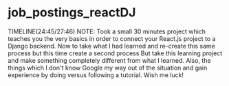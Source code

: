 # job_postings_reactDJ
TIMELINE(24:45/27:46)
NOTE: Took a small 30 minutes project which teaches you the very basics in order to connect your React.js project to a Django backend. Now to take what I had learned and re-create this same process but this time create a second process But take this learning project and make something completely different from what I learned. Also, the things which I don't know Google my way out of the situation and gain experience by doing versus following a tutorial. Wish me luck!

